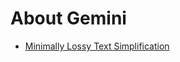 # About Gemini
- [Minimally Lossy Text Simplification](https://research.google/blog/making-complex-text-understandable-minimally-lossy-text-simplification-with-gemini/)